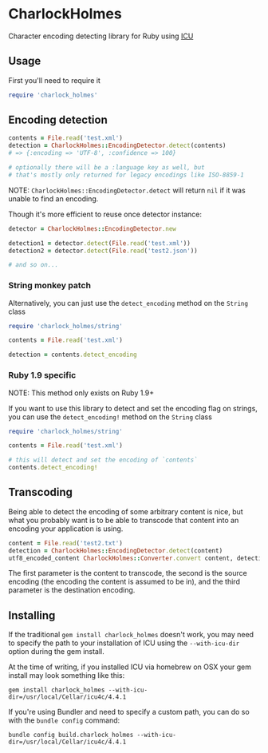 # CharlockHolmes

Character encoding detecting library for Ruby using [ICU](http://site.icu-project.org/)

## Usage

First you'll need to require it

``` ruby
require 'charlock_holmes'
```

## Encoding detection

``` ruby
contents = File.read('test.xml')
detection = CharlockHolmes::EncodingDetector.detect(contents)
# => {:encoding => 'UTF-8', :confidence => 100}

# optionally there will be a :language key as well, but
# that's mostly only returned for legacy encodings like ISO-8859-1
```

NOTE: `CharlockHolmes::EncodingDetector.detect` will return `nil` if it was unable to find an encoding.

Though it's more efficient to reuse once detector instance:

``` ruby
detector = CharlockHolmes::EncodingDetector.new

detection1 = detector.detect(File.read('test.xml'))
detection2 = detector.detect(File.read('test2.json'))

# and so on...
```

### String monkey patch

Alternatively, you can just use the `detect_encoding` method on the `String` class

``` ruby
require 'charlock_holmes/string'

contents = File.read('test.xml')

detection = contents.detect_encoding
```

### Ruby 1.9 specific

NOTE: This method only exists on Ruby 1.9+

If you want to use this library to detect and set the encoding flag on strings, you can use the `detect_encoding!` method on the `String` class

``` ruby
require 'charlock_holmes/string'

contents = File.read('test.xml')

# this will detect and set the encoding of `contents`
contents.detect_encoding!
```

## Transcoding

Being able to detect the encoding of some arbitrary content is nice, but what you probably want is to be able to transcode that content into an encoding your application is using.

``` ruby
content = File.read('test2.txt')
detection = CharlockHolmes::EncodingDetector.detect(content)
utf8_encoded_content CharlockHolmes::Converter.convert content, detection[:encoding], 'UTF-8'
```

The first parameter is the content to transcode, the second is the source encoding (the encoding the content is assumed to be in), and the third parameter is the destination encoding.

## Installing

If the traditional `gem install charlock_holmes` doesn't work, you may need to specify the path to your installation of ICU using the `--with-icu-dir` option during the gem install.

At the time of writing, if you installed ICU via homebrew on OSX your gem install may look something like this:

`gem install charlock_holmes --with-icu-dir=/usr/local/Cellar/icu4c/4.4.1`

If you're using Bundler and need to specify a custom path, you can do so with the `bundle config` command:

`bundle config build.charlock_holmes --with-icu-dir=/usr/local/Cellar/icu4c/4.4.1`
